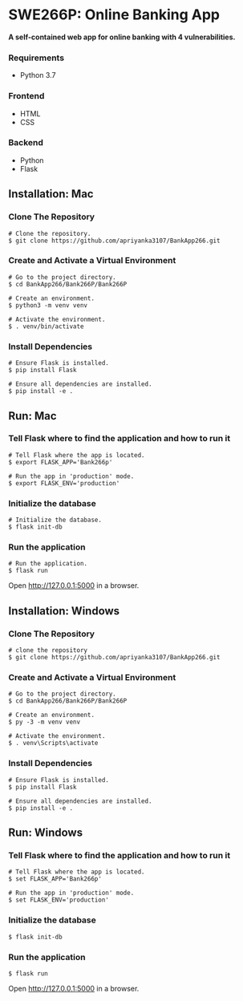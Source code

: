 SWE266P: Online Banking App
======

**A self-contained web app for online banking with 4 vulnerabilities.**

### Requirements
- Python 3.7

### Frontend
- HTML
- CSS

### Backend
- Python
- Flask

 Installation: Mac
-------

### Clone The Repository

    # Clone the repository.
    $ git clone https://github.com/apriyanka3107/BankApp266.git

### Create and Activate a Virtual Environment
    # Go to the project directory.
    $ cd BankApp266/Bank266P/Bank266P

    # Create an environment.
    $ python3 -m venv venv

    # Activate the environment.
    $ . venv/bin/activate

### Install Dependencies
    # Ensure Flask is installed.
    $ pip install Flask

    # Ensure all dependencies are installed.
    $ pip install -e .
Run: Mac
---
### Tell Flask where to find the application and how to run it
    # Tell Flask where the app is located.
    $ export FLASK_APP='Bank266p'
    
    # Run the app in 'production' mode.
    $ export FLASK_ENV='production'

### Initialize the database
    # Initialize the database.
    $ flask init-db

### Run the application
    # Run the application.
    $ flask run

Open http://127.0.0.1:5000 in a browser.

Installation: Windows
-------

### Clone The Repository
    # clone the repository
    $ git clone https://github.com/apriyanka3107/BankApp266.git

### Create and Activate a Virtual Environment
    # Go to the project directory.
    $ cd BankApp266/Bank266P/Bank266P

    # Create an environment.
    $ py -3 -m venv venv

    # Activate the environment.
    $ . venv\Scripts\activate

### Install Dependencies
    # Ensure Flask is installed.
    $ pip install Flask

    # Ensure all dependencies are installed.
    $ pip install -e .

Run: Windows
---
### Tell Flask where to find the application and how to run it
    # Tell Flask where the app is located.
    $ set FLASK_APP='Bank266p'

    # Run the app in 'production' mode.
    $ set FLASK_ENV='production'

### Initialize the database
    $ flask init-db

### Run the application
    $ flask run

Open http://127.0.0.1:5000 in a browser.


